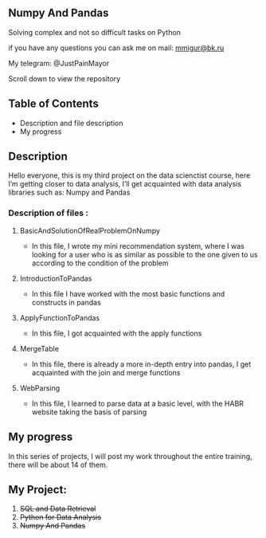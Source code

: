 ## Numpy And Pandas

Solving complex and not so difficult tasks on Python

if you have any questions you can ask me on mail: mmigur@bk.ru

My telegram: @JustPainMayor

Scroll down to view the repository

## Table of Contents

* Description and file description
* My progress


## Description
Hello everyone, this is my third project on the data scienctist course, here I’m getting closer to data analysis, I’ll get acquainted with data analysis libraries such as: Numpy and Pandas


### Description of files :


1. BasicAndSolutionOfRealProblemOnNumpy
   *  In this file, I wrote my mini recommendation system, where I was looking for a user who is as similar as possible to the one given to us according to the condition of the problem

2. IntroductionToPandas
    * In this file I have worked with the most basic functions and constructs in pandas

3. ApplyFunctionToPandas
    * In this file, I got acquainted with the apply functions
  
4. MergeTable
    * In this file, there is already a more in-depth entry into pandas, I get acquainted with the join and merge functions

5. WebParsing
    * In this file, I learned to parse data at a basic level, with the HABR website taking the basis of parsing

## My progress
In this series of projects, I will post my work throughout the entire training, there will be about 14 of them.


## My Project:
1. ~~SQL and Data Retrieval~~
2. ~~Python for Data Analysis~~
3. ~~Numpy And Pandas~~


